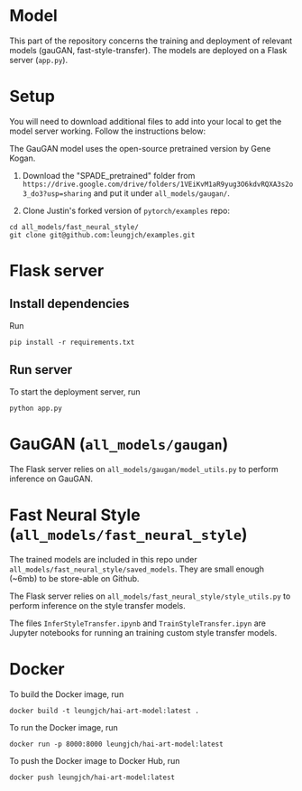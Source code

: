 # Model
This part of the repository concerns the training and deployment of relevant models (gauGAN, fast-style-transfer). The models are deployed on a Flask server (`app.py`).

# Setup
You will need to download additional files to add into your local to get the model server working. Follow the instructions below:

The GauGAN model uses the open-source pretrained version by Gene Kogan. 
1. Download the "SPADE_pretrained" folder from `https://drive.google.com/drive/folders/1VEiKvM1aR9yug3O6kdvRQXA3s2o3_do3?usp=sharing` and put it under `all_models/gaugan/`.

2. Clone Justin's forked version of `pytorch/examples` repo: 
```shell
cd all_models/fast_neural_style/
git clone git@github.com:leungjch/examples.git
```

# Flask server

## Install dependencies
Run 
```shell
pip install -r requirements.txt
```

## Run server

To start the deployment server, run 
```shell
python app.py
```
# GauGAN (`all_models/gaugan`)
The Flask server relies on `all_models/gaugan/model_utils.py` to perform inference on GauGAN.

# Fast Neural Style (`all_models/fast_neural_style`)
The trained models are included in this repo under `all_models/fast_neural_style/saved_models`. They are small enough (~6mb) to be store-able on Github. 

The Flask server relies on `all_models/fast_neural_style/style_utils.py` to perform inference on the style transfer models. 

The files `InferStyleTransfer.ipynb` and `TrainStyleTransfer.ipyn` are Jupyter notebooks for running an training custom style transfer models.


# Docker
To build the Docker image, run 
```shell
docker build -t leungjch/hai-art-model:latest .
```
To run the Docker image, run
```shell
docker run -p 8000:8000 leungjch/hai-art-model:latest
```
To push the Docker image to Docker Hub, run
```
docker push leungjch/hai-art-model:latest
```
